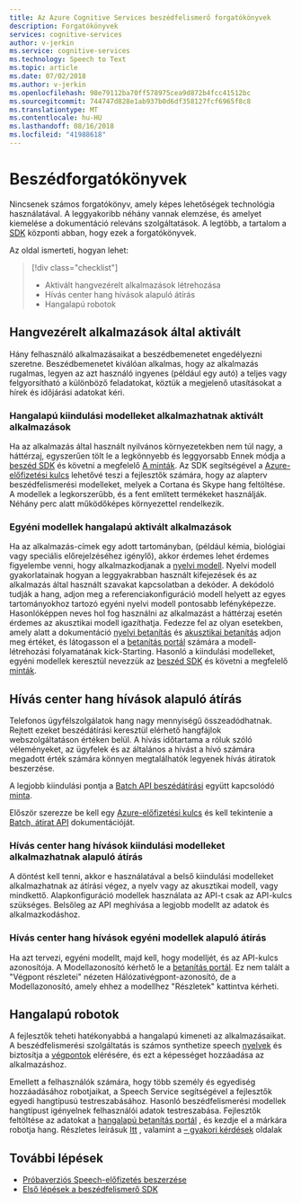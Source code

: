 ```yaml
---
title: Az Azure Cognitive Services beszédfelismerő forgatókönyvek
description: Forgatókönyvek
services: cognitive-services
author: v-jerkin
ms.service: cognitive-services
ms.technology: Speech to Text
ms.topic: article
ms.date: 07/02/2018
ms.author: v-jerkin
ms.openlocfilehash: 98e79112ba70ff578975cea9d872b4fcc41512bc
ms.sourcegitcommit: 744747d828e1ab937b0d6df358127fcf6965f8c8
ms.translationtype: MT
ms.contentlocale: hu-HU
ms.lasthandoff: 08/16/2018
ms.locfileid: "41988618"
---
```

# <a name="speech-scenarios"></a>Beszédforgatókönyvek

Nincsenek számos forgatókönyv, amely képes lehetőségek technológia használatával. A leggyakoribb néhány vannak elemzése, és amelyet kiemelése a dokumentáció releváns szolgáltatások. A legtöbb, a tartalom a [SDK](speech-sdk.md) központi abban, hogy ezek a forgatókönyvek.

Az oldal ismerteti, hogyan lehet:
> [!div class="checklist"]
> * Aktivált hangvezérelt alkalmazások létrehozása
> * Hívás center hang hívások alapuló átírás
> * Hangalapú robotok

## <a name="voice-triggered-apps"></a>Hangvezérelt alkalmazások által aktivált

Hány felhasználó alkalmazásaikat a beszédbemenetet engedélyezni szeretne. Beszédbemenetet kiválóan alkalmas, hogy az alkalmazás rugalmas, legyen az azt használó ingyenes (például egy autó) a teljes vagy felgyorsítható a különböző feladatokat, köztük a megjelenő utasításokat a hírek és időjárási adatokat kéri. 

### <a name="voice-triggered-apps-with-baseline-models"></a>Hangalapú kiindulási modelleket alkalmazhatnak aktivált alkalmazások

Ha az alkalmazás által használt nyilvános környezetekben nem túl nagy, a háttérzaj, egyszerűen tölt le a legkönnyebb és leggyorsabb Ennek módja a [beszéd SDK](speech-sdk.md) és követni a megfelelő [ A minták](quickstart-csharp-dotnet-windows.md). Az SDK segítségével a [Azure-előfizetési kulcs](https://azure.microsoft.com/try/cognitive-services/) lehetővé teszi a fejlesztők számára, hogy az alapterv beszédfelismerési modelleket, melyek a Cortana és Skype hang feltöltése. A modellek a legkorszerűbb, és a fent említett termékeket használják. Néhány perc alatt működőképes környezettel rendelkezik.

### <a name="voice-triggered-apps-with-custom-models"></a>Egyéni modellek hangalapú aktivált alkalmazások

Ha az alkalmazás-címek egy adott tartományban, (például kémia, biológiai vagy speciális előrejelzéséhez igénylő), akkor érdemes lehet érdemes figyelembe venni, hogy alkalmazkodjanak a [nyelvi modell](how-to-customize-language-model.md). Nyelvi modell gyakorlatainak hogyan a leggyakrabban használt kifejezések és az alkalmazás által használt szavakat kapcsolatban a dekóder. A dekódoló tudják a hang, adjon meg a referenciakonfiguráció modell helyett az egyes tartományokhoz tartozó egyéni nyelvi modell pontosabb lefényképezze. Hasonlóképpen neves hol fog használni az alkalmazást a háttérzaj esetén érdemes az akusztikai modell igazíthatja. Fedezze fel az olyan esetekben, amely alatt a dokumentáció [nyelvi betanítás](how-to-customize-language-model.md) és [akusztikai betanítás](how-to-customize-acoustic-models.md) adjon meg értéket, és látogasson el a [betanítás portál](https://customspeech.ai) számára a modell-létrehozási folyamatának kick-Starting. Hasonló a kiindulási modelleket, egyéni modellek keresztül nevezzük az [beszéd SDK](speech-sdk.md) és követni a megfelelő [minták](quickstart-csharp-dotnet-windows.md).

## <a name="transcribe-call-center-audio-calls"></a>Hívás center hang hívások alapuló átírás

Telefonos ügyfélszolgálatok hang nagy mennyiségű összeadódhatnak. Rejtett ezeket beszédátírási keresztül elérhető hangfájlok webszolgáltatáson értéken belül. A hívás időtartama a róluk szóló véleményeket, az ügyfelek és az általános a hívást a hívó számára megadott érték számára könnyen megtalálhatók legyenek hívás átiratok beszerzése.

A legjobb kiindulási pontja a [Batch API beszédátírási](batch-transcription.md) együtt kapcsolódó [minta](https://github.com/PanosPeriorellis/Speech_Service-BatchTranscriptionAPI).

Először szerezze be kell egy [Azure-előfizetési kulcs](https://azure.microsoft.com/try/cognitive-services/) és kell tekintenie a [Batch, átirat API](batch-transcription.md) dokumentációját.

### <a name="transcribe-call-center-audio-calls-with-baseline-models"></a>Hívás center hang hívások kiindulási modelleket alkalmazhatnak alapuló átírás

A döntést kell tenni, akkor e használatával a belső kiindulási modelleket alkalmazhatnak az átírási végez, a nyelv vagy az akusztikai modell, vagy mindkettő. Alapkonfiguráció modellek használata az API-t csak az API-kulcs szükséges. Belsőleg az API meghívása a legjobb modellt az adatok és alkalmazkodáshoz.

### <a name="transcribe-call-center-audio-calls-with-custom-models"></a>Hívás center hang hívások egyéni modellek alapuló átírás

Ha azt tervezi, egyéni modellt, majd kell, hogy modelljét, és az API-kulcs azonosítója. A Modellazonosító kérhető le a [betanítás portál](https://customspeech.ai). Ez nem talált a "Végpont részletei" nézeten Hálózativégpont-azonosító, de a Modellazonosító, amely ehhez a modellhez "Részletek" kattintva kérheti.

## <a name="voice-bots"></a>Hangalapú robotok

A fejlesztők teheti hatékonyabbá a hangalapú kimeneti az alkalmazásaikat. A beszédfelismerési szolgáltatás is számos synthetize speech [nyelvek](supported-languages.md) és biztosítja a [végpontok](rest-apis.md) elérésére, és ezt a képességet hozzáadása az alkalmazáshoz.

Emellett a felhasználók számára, hogy több személy és egyediség hozzáadásához robotjaikat, a Speech Service segítségével a fejlesztők egyedi hangtípusú testreszabásához. Hasonló beszédfelismerési modellek hangtípust igényelnek felhasználói adatok testreszabása. Fejlesztők feltöltése az adatokat a [hangalapú betanítás portál](https://customspeech.ai) , és kezdje el a márkára robotja hang. Részletes leírásuk [Itt](how-to-text-to-speech.md) , valamint a [– gyakori kérdések](faq-text-to-speech.md) oldalak 

## <a name="next-steps"></a>További lépések

* [Próbaverziós Speech-előfizetés beszerzése](https://azure.microsoft.com/try/cognitive-services/)
* [Első lépések a beszédfelismerő SDK](speech-sdk.md)
